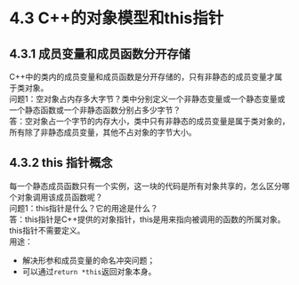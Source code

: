 # 4.3 C++的对象模型和this指针
## 4.3.1 成员变量和成员函数分开存储
C++中的类内的成员变量和成员函数是分开存储的，只有非静态的成员变量才属于类对象。<br>
问题1：空对象占内存多大字节？类中分别定义一个非静态变量或一个静态变量或一个静态函数或一个非静态函数分别占多少字节？<br>
答：空对象占一个字节的内存大小，类中只有非静态的成员变量是属于类对象的，所有除了非静态成员变量，其他不占对象的字节大小。


## 4.3.2 this 指针概念
每一个静态成员函数只有一个实例，这一块的代码是所有对象共享的，怎么区分哪个对象调用该成员函数呢？<br>
问题1：this指针是什么？它的用途是什么？<br>
答：this指针是C++提供的对象指针，this是用来指向被调用的函数的所属对象。this指针不需要定义。<br>
用途：
- 解决形参和成员变量的命名冲突问题；
- 可以通过`return *this`返回对象本身。
